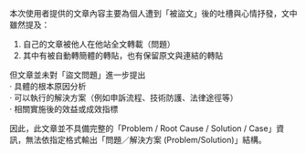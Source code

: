 本次使用者提供的文章內容主要為個人遭到「被盜文」後的吐槽與心情抒發，文中雖然提及：

1. 自己的文章被他人在他站全文轉載（問題）
2. 其中有被自動轉簡體的轉貼，也有保留原文與連結的轉貼

但文章並未對「盜文問題」進一步提出  
‧ 具體的根本原因分析  
‧ 可以執行的解決方案（例如申訴流程、技術防護、法律途徑等）  
‧ 相關實施後的效益或成效指標  

因此，此文章並不具備完整的「Problem / Root Cause / Solution / Case」資訊，無法依指定格式輸出「問題／解決方案 (Problem/Solution)」結構。